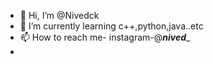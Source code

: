 - 👋 Hi, I’m @Nivedck
- 🌱 I’m currently learning c++,python,java..etc
- 📫 How to reach me- instagram-@_____nived______
- 

<!---
Nivedck/Nivedck is a ✨ special ✨ repository because its `README.md` (this file) appears on your GitHub profile.
You can click the Preview link to take a look at your changes.
--->
